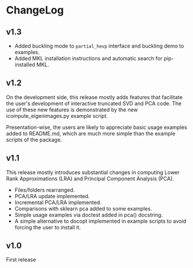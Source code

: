 # ChangeLog

## v1.3

- Added buckling mode to `partial_hevp` interface and buckling demo to examples.
- Added MKL installation instructions and automatic search for pip-installed MKL.

## v1.2

On the development side, this release mostly adds features that facilitate the user's development of interactive truncated SVD and PCA code. The use of these new features is demonstrated by the new icompute_eigenimages.py example script.

Presentation-wise, the users are likely to appreciate basic usage examples added to README.md, which are much more simple than the example scripts of the package.

## v1.1

This release mostly introduces substantial changes in computing Lower Rank Approximations (LRA) and Principal Component Analysis (PCA).
- Files/folders rearranged.
- PCA/LRA update implemented.
- Incremental PCA/LRA implemented.
- Comparisons with sklearn pca added to some examples.
- Simple usage examples via doctest added in pca() docstring.
- A simple alternative to docopt implemented in example scripts to avoid forcing the user to install it.

## v1.0

First release
